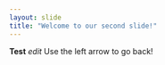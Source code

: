 ```yaml
---
layout: slide
title: "Welcome to our second slide!"
---
```

**Test** *edit*
Use the left arrow to go back!
